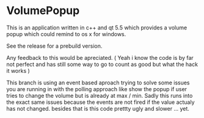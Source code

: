 # VolumePopup
This is an application written in c++ and qt 5.5 which provides a volume popup which could remind to os x for windows. 

See the release for a prebuild version. 

Any feedback to this would be apreciated. ( Yeah i know the code is by far not perfect and has still some way to go to count as good but what the hack it works )


This branch is using an event based aproach trying to solve some issues you are running in with the polling approach like show the popup if user tries to change the volume but is already at max / min. Sadly  this runs into the exact same issues because the events are not fired if the value actualy has not changed. besides that is this code prettty ugly and slower ... yet.
